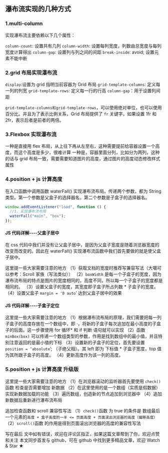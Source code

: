 ## 瀑布流实现的几种方式

### 1.multi-column

实现瀑布流主要依赖以下几个属性：

`column-count`: 设置共有几列
`column-width`: 设置每列宽度，列数由总宽度与每列宽度计算得出
`column-gap`: 设置列与列之间的间距
`break-inside`: avoid; 设置元素不能中断

### 2.grid 布局实现瀑布流

`display`:设置为 grid 指明当前容器为 Grid 布局
`grid-template-columns`: 定义每一列的列宽
`grid-template-rows`: 定义每一行的行高
`column-gap`：用于设置列间距

`grid-template-columns和grid-template-rows`，可以使用绝对单位，也可以使用百分比。并且为了表示比例关系，Grid 布局提供了 `fr` 关键字，如果设置 1fr 和 2fr，表示后者是前者的两倍。

### 3.Flexbox 实现瀑布流

一种是直接用 flex 布局，从上往下再从左至右，这种需要提前给容器设置一个高度，而这个高度是多少，很难计算
一种是，容器里面分列，比如分为两列，这种的话与 grid 布局一致，需要需要知道图片的高度，通过图片的高度动态修改样式属性

### 4.position + js 计算高度

在入口函数中调用函数 waterFall() 实现瀑布流布局。传递两个参数，都为 String 类型。第一个参数是父盒子的选择器名，第二个参数是子盒子的选择器名。

```js
window.addEventListener("load", function () {
  //1、实现瀑布流布局
  waterFall("main", "box");
});
```

#### JS 代码详解----父盒子居中

在 css 代码中我们并没有让父盒子居中，是因为父盒子宽度是随着浏览器宽度的改变而改变的。因此在 waterFall() 实现瀑布流函数中我们首先要做的就是使父盒子居中。

这里提一些大家需要注意的地方
（1）获取文档的宽度时推荐写兼容写法（大噶可以参考：Scroll 家族（写法类似））
（2）`boxWidth` 是每一个子盒子的宽度，因为瀑布流布局的特点是图片的宽度相同的，高度不同，所以每一个子盒子的宽度都是相同的。
（3）设置父盒子的宽度，其宽度即子盒子所占列数 \* 子盒子的宽度。
（4）设置父盒子 `margin = '0 auto`’ 达到父盒子居中的效果

#### JS 代码详解----子盒子定位

这里提一些大家需要注意的地方
（1）根据瀑布流布局的原理，我们需要把每一列子盒子的高度存放在一个数组中，即 ·，将新的子盒子每次追加在最小高度的子盒子的后面。这一步骤使用 for 循环* 和 if 判断 语句就可以实现
（2）函数 `minBox(box)` 可以传递一个数组类型的参数，作用是找到数组中的最小值，并且特别注意返回的是最小值的下标
（3）设置新的子盒子的定位，首先要设置 `position = ‘absolute`’; （子绝父相）。其 left 即为 下标值 * 子盒子宽度，top 值为其所跟子盒子的高度。
（4）更新高度作为该一列的高度。

### 5.position + js 计算高度 升级版

这里提一些大家需要注意的地方
（1）在浏览器滚动的监听器首先要使用 `check()`函数 检查是否需要增加 新数据
（2）在这里使用的是一个数组（实质是假数据）实现新数据加载的功能
（3）遍历数组，创造新的节点追加到浏览器中
（4）追加新数据后重新进行瀑布流布局

追加检查函数和 scroll 兼容性写法
（1）`check()`函数 为 true 的条件是 数组最后一个元素的`高度 + 盒子高度的一半 <= 页面高度 + 页面滚出浏览器的高度（偏移高度）`
（2）`scroll()`函数 的作用是得到页面滚出浏览器的高度的兼容性写法

写在最后
文中如有错误，欢迎在评论区指正，如果这篇文章帮到了你，欢迎点赞和关注
本文同步首发与 github，可在 github 中找到更多精品文章，欢迎 Watch & Star ★
